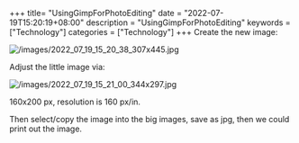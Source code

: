 +++
title= "UsingGimpForPhotoEditing"
date = "2022-07-19T15:20:19+08:00"
description = "UsingGimpForPhotoEditing"
keywords = ["Technology"]
categories = ["Technology"]
+++
Create the new image:    

![/images/2022_07_19_15_20_38_307x445.jpg](/images/2022_07_19_15_20_38_307x445.jpg)

Adjust the little image via:    

![/images/2022_07_19_15_21_00_344x297.jpg](/images/2022_07_19_15_21_00_344x297.jpg)

160x200 px, resolution is 160 px/in.    

Then select/copy the image into the big images, save as jpg, then we could print out the image.   
